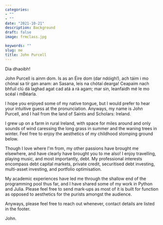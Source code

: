 ```yaml
---
categories:  
- ""    
- ""
date: "2021-10-21"
description: Background 
draft: false
image: frmclass.jpg 

keywords: ""
slug: me
title: John Purcell
---
```


Dia dhaoibh! 

John Purcell is ainm dom. Is as an Éire dom (dar ndóigh!), ach táim i mo chónaí sa tír gan anam: an Sasana, leis na chótaí dearga! Ceapaim nach bhfuil clú dá laghad agat cad atá a rá agam; mar sin, leanfaidh mé le mo scéal i mBéarla.

I hope you enjoyed some of my native tongue, but I would prefer to hear your intuitive guess at the pronunciation. Anyways, my name is John Purcell, and I hail from the land of Saints and Scholars: Ireland. 

I grew up on a farm in rural Ireland, with space for miles around and only sounds of wind caressing the long grass in summer and the waning trees in winter. Feel free to enjoy the aesthetics of my childhood stomping ground below.

Though I love where I'm from, my other passions have brought me elsewhere, and have clearly have brought you to me also! I enjoy travelling, playing music, and most importantly, debt. My professional interests encompass debt capital markets, private credit, securitised debt investing, multi-asset investing, and portfolio optimisation.

My academic experiences have led me through the shallow end of the programming pool thus far, and I have shared some of my work in Python and Julia. Please feel free to send mark-ups as most of it is built for function as opposed to aesthetics for the purists amongst the audience.

Anyways, please feel free to reach out whenever, contact details are listed in the footer.

John.